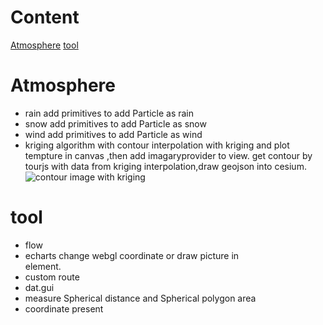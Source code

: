 # Content
[Atmosphere](#atmosphere)
[tool](#tool)
# Atmosphere
* rain
    add primitives to add Particle as rain
* snow
    add primitives to add Particle as snow
* wind
    add primitives to add Particle as wind
* kriging algorithm with contour
    interpolation with kriging and plot tempture in canvas ,then add imagaryprovider to view.
    get contour by tourjs with data from kriging interpolation,draw geojson into cesium.
![contour image with kriging](https://github.com/ycAngus2415/atmosphere/blob/master/data/contour.png)
# tool
* flow
* echarts
    change webgl coordinate or draw picture in <div> element.
* custom route
* dat.gui
* measure Spherical distance and Spherical polygon area
* coordinate present

